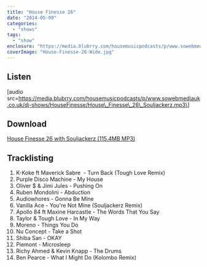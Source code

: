 ```yaml
---
title: "House Finesse 26"
date: "2014-05-09"
categories: 
  - "shows"
tags: 
  - "show"
enclosure: "https://media.blubrry.com/housemusicpodcasts/p/www.sowebmediauk.co.uk/dj-shows/HouseFinesse/House_Finesse_26_Souljackerz.mp3 0 audio/mpeg "
coverImage: "House-Finesse-26-Wide.jpg"
---
```


## Listen

\[audio src=https://media.blubrry.com/housemusicpodcasts/p/www.sowebmediauk.co.uk/dj-shows/HouseFinesse/House\_Finesse\_26\_Souljackerz.mp3\]

## Download

[House Finesse 26 with Souljackerz (115.4MB MP3)](https://media.blubrry.com/housemusicpodcasts/p/www.sowebmediauk.co.uk/dj-shows/HouseFinesse/House_Finesse_26_Souljackerz.mp3)

## Tracklisting

1. K-Koke ft Maverick Sabre  - Turn Back (Tough Love Remix)
2. Purple Disco Machine - My House
3. Oliver $ & Jimi Jules - Pushing On
4. Ruben Mondolini - Abduction
5. Audiowhores - Gonna Be Mine
6. Vanilla Ace - You're Not Mine (Souljackerz Remix)
7. Apollo 84 ft Maxine Harcastle - The Words That You Say
8. Taylor & Tough Love - In My Way
9. Moreno - Things You Do
10. Nu Concept - Take a Shot
11. Shiba San - OKAY
12. Piemont - Microsleep
13. Richy Ahmed & Kevin Knapp - The Drums
14. Ben Pearce - What I Might Do (Kolombo Remix)
